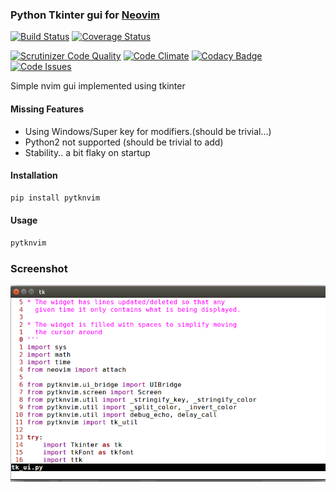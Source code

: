 
### Python Tkinter gui for [Neovim](https://github.com/neovim/neovim)

[![Build Status](https://travis-ci.org/timeyyy/pytknvim.svg?branch=master)](https://travis-ci.org/timeyyy/pytknvim)
[![Coverage Status](https://coveralls.io/repos/github/timeyyy/pytknvim/badge.svg?branch=master)](https://coveralls.io/github/timeyyy/pytknvim?branch=master)

[![Scrutinizer Code Quality](https://scrutinizer-ci.com/g/timeyyy/pytknvim/badges/quality-score.png?b=master)](https://scrutinizer-ci.com/g/timeyyy/pytknvim/?branch=master)
[![Code Climate](https://codeclimate.com/github/timeyyy/pytknvim/badges/gpa.svg)](https://codeclimate.com/github/timeyyy/pytknvim)
[![Codacy Badge](https://api.codacy.com/project/badge/Grade/9834369c3abe49fdaa4eebcc7239d17d)](https://www.codacy.com/app/timeyyy\_da\_man/pytknvim?utm\_source=github.com&amp;utm\_medium=referral&amp;utm\_content=timeyyy/pytknvim&amp;utm\_campaign=Badge\_Grade)
[![Code Issues](https://www.quantifiedcode.com/api/v1/project/6c355ec860204274b165a15393aadacf/badge.svg)](https://www.quantifiedcode.com/app/project/6c355ec860204274b165a15393aadacf)

Simple nvim gui implemented using tkinter

#### Missing Features

- Using Windows/Super key for modifiers.(should be trivial...)
- Python2 not supported (should be trivial to add)
- Stability.. a bit flaky on startup

#### Installation

```sh
pip install pytknvim
```

#### Usage

```sh
pytknvim
```

### Screenshot

![DEMO](demo.png?raw=true)
